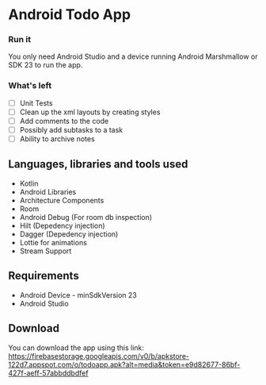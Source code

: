 # Android Todo App

### Run it
You only need Android Studio and a device running Android Marshmallow or SDK 23 to run the app.

### What's left

- [ ] Unit Tests
- [ ] Clean up the xml layouts by creating styles
- [ ] Add comments to the code
- [ ] Possibly add subtasks to a task
- [ ] Ability to archive notes

## Languages, libraries and tools used

* Kotlin
* Android Libraries
* Architecture Components
* Room
* Android Debug (For room db inspection)
* Hilt (Depedency injection)
* Dagger (Depedency injection)
* Lottie for animations
* Stream Support

## Requirements

* Android Device - minSdkVersion 23
* Android Studio

## Download

You can download the app using this link: https://firebasestorage.googleapis.com/v0/b/apkstore-122d7.appspot.com/o/todoapp.apk?alt=media&token=e9d82677-86bf-427f-aeff-57abbddbdfef
